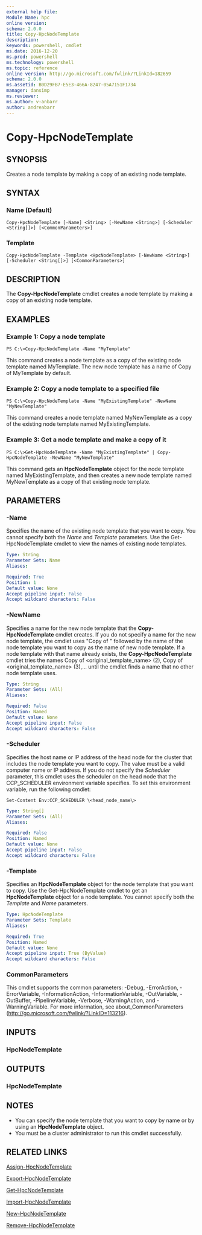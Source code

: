 ```yaml
---
external help file:
Module Name: hpc
online version:
schema: 2.0.0
title: Copy-HpcNodeTemplate
description:
keywords: powershell, cmdlet
ms.date: 2016-12-20
ms.prod: powershell
ms.technology: powershell
ms.topic: reference
online version: http://go.microsoft.com/fwlink/?LinkId=182659
schema: 2.0.0
ms.assetid: B0D29FB7-E5E3-466A-8247-05A7151F1734
manager: dansimp
ms.reviewer:
ms.author: v-anbarr
author: andreabarr
---
```


# Copy-HpcNodeTemplate

## SYNOPSIS
Creates a node template by making a copy of an existing node template.

## SYNTAX

### Name (Default)
```
Copy-HpcNodeTemplate [-Name] <String> [-NewName <String>] [-Scheduler <String[]>] [<CommonParameters>]
```

### Template
```
Copy-HpcNodeTemplate -Template <HpcNodeTemplate> [-NewName <String>] [-Scheduler <String[]>] [<CommonParameters>]
```

## DESCRIPTION
The **Copy-HpcNodeTemplate** cmdlet creates a node template by making a copy of an existing node template.

## EXAMPLES

### Example 1: Copy a node template
```
PS C:\>Copy-HpcNodeTemplate -Name "MyTemplate"
```

This command creates a node template as a copy of the existing node template named MyTemplate.
The new node template has a name of Copy of MyTemplate by default.

### Example 2: Copy a node template to a specified file
```
PS C:\>Copy-HpcNodeTemplate -Name "MyExistingTemplate" -NewName "MyNewTemplate"
```

This command creates a node template named MyNewTemplate as a copy of the existing node template named MyExistingTemplate.

### Example 3: Get a node template and make a copy of it
```
PS C:\>Get-HpcNodeTemplate -Name "MyExistingTemplate" | Copy-HpcNodeTemplate -NewName "MyNewTemplate"
```

This command gets an **HpcNodeTemplate** object for the node template named MyExistingTemplate, and then creates a new node template named MyNewTemplate as a copy of that existing node template.

## PARAMETERS

### -Name
Specifies the name of the existing node template that you want to copy.
You cannot specify both the *Name* and *Template* parameters.
Use the Get-HpcNodeTemplate cmdlet to view the names of existing node templates.

```yaml
Type: String
Parameter Sets: Name
Aliases:

Required: True
Position: 1
Default value: None
Accept pipeline input: False
Accept wildcard characters: False
```

### -NewName
Specifies a name for the new node template that the **Copy-HpcNodeTemplate** cmdlet creates.
If you do not specify a name for the new node template, the cmdlet uses "Copy of " followed by the name of the node template you want to copy as the name of new node template.
If a node template with that name already exists, the **Copy-HpcNodeTemplate** cmdlet tries the names Copy of \<original_template_name\> (2), Copy of \<original_template_name\> (3),...
until the cmdlet finds a name that no other node template uses.

```yaml
Type: String
Parameter Sets: (All)
Aliases:

Required: False
Position: Named
Default value: None
Accept pipeline input: False
Accept wildcard characters: False
```

### -Scheduler
Specifies the host name or IP address of the head node for the cluster that includes the node template you want to copy.
The value must be a valid computer name or IP address.
If you do not specify the *Scheduler* parameter, this cmdlet uses the scheduler on the head node that the CCP_SCHEDULER environment variable specifies.
To set this environment variable, run the following cmdlet:

`Set-Content Env:CCP_SCHEDULER \<head_node_name\>`

```yaml
Type: String[]
Parameter Sets: (All)
Aliases:

Required: False
Position: Named
Default value: None
Accept pipeline input: False
Accept wildcard characters: False
```

### -Template
Specifies an **HpcNodeTemplate** object for the node template that you want to copy.
Use the Get-HpcNodeTemplate cmdlet to get an **HpcNodeTemplate** object for a node template.
You cannot specify both the *Template* and *Name* parameters.

```yaml
Type: HpcNodeTemplate
Parameter Sets: Template
Aliases:

Required: True
Position: Named
Default value: None
Accept pipeline input: True (ByValue)
Accept wildcard characters: False
```

### CommonParameters
This cmdlet supports the common parameters: -Debug, -ErrorAction, -ErrorVariable, -InformationAction, -InformationVariable, -OutVariable, -OutBuffer, -PipelineVariable, -Verbose, -WarningAction, and -WarningVariable. For more information, see about_CommonParameters (http://go.microsoft.com/fwlink/?LinkID=113216).

## INPUTS

### HpcNodeTemplate

## OUTPUTS

### HpcNodeTemplate

## NOTES
* You can specify the node template that you want to copy by name or by using an **HpcNodeTemplate** object.
* You must be a cluster administrator to run this cmdlet successfully.

## RELATED LINKS

[Assign-HpcNodeTemplate](./Assign-HpcNodeTemplate.md)

[Export-HpcNodeTemplate](./Export-HpcNodeTemplate.md)

[Get-HpcNodeTemplate](./Get-HpcNodeTemplate.md)

[Import-HpcNodeTemplate](./Import-HpcNodeTemplate.md)

[New-HpcNodeTemplate](./New-HpcNodeTemplate.md)

[Remove-HpcNodeTemplate](./Remove-HpcNodeTemplate.md)
